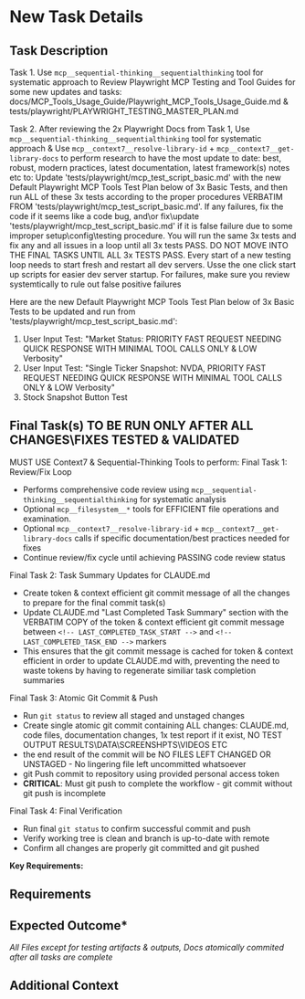 # New Task Details

## Task Description

Task 1. Use `mcp__sequential-thinking__sequentialthinking` tool for systematic approach to Review Playwright MCP Testing and Tool Guides for some new updates and tasks: docs/MCP_Tools_Usage_Guide/Playwright_MCP_Tools_Usage_Guide.md & tests/playwright/PLAYWRIGHT_TESTING_MASTER_PLAN.md

Task 2. After reviewing the 2x Playwright Docs from Task 1, Use `mcp__sequential-thinking__sequentialthinking` tool for systematic approach & Use `mcp__context7__resolve-library-id` + `mcp__context7__get-library-docs` to perform research to have the most update to date: best, robust, modern practices, latest documentation, latest framework(s) notes etc to:  Update 'tests/playwright/mcp_test_script_basic.md' with the new Default Playwright MCP Tools Test Plan below of 3x Basic Tests, and then run ALL of these 3x tests according to the proper procedures VERBATIM FROM 'tests/playwright/mcp_test_script_basic.md'.  If any failures, fix the code if it seems like a code bug, and\or fix\update 'tests/playwright/mcp_test_script_basic.md' if it is false failure due to some improper setup\config\testing procedure.  You will run the same 3x tests and fix any and all issues in a loop until all 3x tests PASS. DO NOT MOVE INTO THE FINAL TASKS UNTIL ALL 3x TESTS PASS.  Every start of a new testing loop needs to start fresh and restart all dev servers.  Usse the one click start up scripts for easier dev server startup.  For failures, make sure you review systemtically to rule out false positive failures

Here are the new Default Playwright MCP Tools Test Plan below of 3x Basic Tests to be updated and run from 'tests/playwright/mcp_test_script_basic.md':

1. User Input Test: "Market Status: PRIORITY FAST REQUEST NEEDING QUICK RESPONSE WITH MINIMAL TOOL CALLS ONLY & LOW Verbosity"
2. User Input Test: "Single Ticker Snapshot: NVDA, PRIORITY FAST REQUEST NEEDING QUICK RESPONSE WITH MINIMAL TOOL CALLS ONLY & LOW Verbosity"
3. Stock Snapshot Button Test

## Final Task(s) TO BE RUN ONLY AFTER ALL CHANGES\FIXES TESTED & VALIDATED

MUST USE Context7 & Sequential-Thinking Tools to perform: Final Task 1: Review/Fix Loop

- Performs comprehensive code review using `mcp__sequential-thinking__sequentialthinking` for systematic analysis
- Optional `mcp__filesystem__*` tools for EFFICIENT file operations and examination.
- Optional `mcp__context7__resolve-library-id` + `mcp__context7__get-library-docs` calls if specific documentation/best practices needed for fixes
- Continue review/fix cycle until achieving PASSING code review status

Final Task 2: Task Summary Updates for CLAUDE.md

- Create token & context efficient git commit message of all the changes to prepare for the final commit task(s)
- Update CLAUDE.md "Last Completed Task Summary" section with the VERBATIM COPY of the token & context efficient git commit message between `<!-- LAST_COMPLETED_TASK_START -->` and `<!-- LAST_COMPLETED_TASK_END -->` markers
- This ensures that the git commit message is cached for token & context efficient in order to update CLAUDE.md with, preventing the need to waste tokens by having to regenerate similiar task completion summaries

Final Task 3: Atomic Git Commit & Push

- Run `git status` to review all staged and unstaged changes
- Create single atomic git commit containing ALL changes: CLAUDE.md, code files, documentation changes, 1x test report if it exist, NO TEST OUTPUT RESULTS\DATA\SCREENSHPTS\VIDEOS ETC
- the end result of the commit will be NO FILES LEFT CHANGED OR UNSTAGED - No lingering file left uncommitted whatsoever
- git Push commit to repository using provided personal access token
- __CRITICAL__: Must git push to complete the workflow - git commit without git push is incomplete

Final Task 4: Final Verification

- Run final `git status` to confirm successful commit and push
- Verify working tree is clean and branch is up-to-date with remote
- Confirm all changes are properly git committed and git pushed

__Key Requirements:__

## Requirements

## Expected Outcome*

_All Files except for testing artifacts & outputs, Docs atomically commited after all tasks are complete_

## Additional Context
